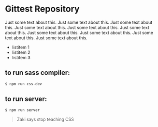 # Gittest Repository

Just some text about this. Just some text about this. Just some text about this. Just some text about this. Just some text about this. Just some text about this. Just some text about this. Just some text about this. Just some text about this. Just some text about this.

- listitem 1
- listitem 2
- listitem 3

## to run sass compiler:

```sh
$ npm run css-dev
```

## to run server:

```sh
$ npm run server
```

> Zaki says stop teaching CSS
